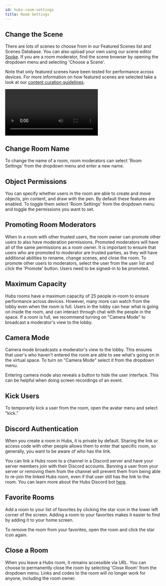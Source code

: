 ```yaml
---
id: hubs-room-settings
title: Room Settings
---
```


## Change the Scene

There are lots of scenes to choose from in our Featured Scenes list and Scenes Database. You can also upload your own using our scene editor [Spoke](./intro-spoke). If you are a room moderator, find the scene browser by opening the dropdown menu and selecting 'Choose a Scene'. 

Note that only featured scenes have been tested for performance across devices. For more information on how featured scenes are selected take a look at our [content curation guidelines](./creators-content-guidelines.md). 

<video controls>
  <source src="img/change-the-scene.mp4" type="video/mp4">
  <img src="img/intro-hubs-scene-browser-min.png" alt="Screenshot of the Scene Browser">
  Your browser does not support HTML5 video.
</video>

## Change Room Name

To change the name of a room, room moderators can select 'Room Settings' from the dropdown menu and enter a new name.



## Object Permissions

You can specify whether users in the room are able to create and move objects, pin content, and draw with the pen. By default these features are enabled. To toggle them select 'Room Settings' from the dropdown menu and toggle the permissions you want to set. 

## Promoting Room Moderators

When in a room with other trusted users, the room owner can promote other users to also have moderation permissions. Promoted moderators will have all of the same permissions as a room owner. It is important to ensure that users who are promoted to moderator are trusted parties, as they will have additional abilities to rename, change scenes, and close the room. To promote other users to moderators, select the user from the user list and click the 'Promote' button. Users need to be signed-in to be promoted.

## Maximum Capacity

Hubs rooms have a maximum capacity of 25 people in-room to ensure performance across devices. However, many more can watch from the lobby even when the room is full. Users in the lobby can hear what is going on inside the room, and can interact through chat with the people in the space. If a room is full, we recommend turning on "Camera Mode" to broadcast a moderator's view to the lobby. 

## Camera Mode

Camera mode broadcasts a moderator's view to the lobby. This ensures that user's who haven't entered the room are able to see what's going on in the virtual space. To turn on "Camera Mode" select it from the dropdown menu.

Entering camera mode also reveals a button to hide the user interface. This can be helpful when doing screen recordings of an event. 

## Kick Users

To temporarily kick a user from the room, open the avatar menu and select "kick." 

## Discord Authentication 

When you create a room in Hubs, it is private by default. Sharing the link or access code with other people allows them to enter that specific room, so generally, you want to be aware of who has the link.  

You can link a Hubs room to a channel in a Discord server and have your server members join with their Discord accounts. Banning a user from your server or removing them from the channel will prevent them from being able to re-join the linked Hubs room, even if that user still has the link to the room. You can learn more about the Hubs Discord bot [here](./hubs-discord-bot). 

## Favorite Rooms

Add a room to your list of favorites by clicking the star icon in the lower left corner of the screen. Adding a room to your favorites makes it easier to find by adding it to your home screen.

To remove the room from your favorites, open the room and click the star icon again. 

## Close a Room

When you leave a Hubs room, it remains accessible via URL. You can choose to permanently close the room by selecting 'Close Room' from the dropdown menu. Links and codes to the room will no longer work for anyone, including the room owner. 
